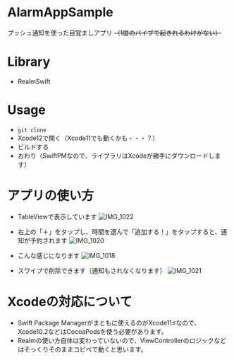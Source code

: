# AlarmAppSample
プッシュ通知を使った目覚ましアプリ ~~（1度のバイブで起きれるわけがない）~~

# Library
- RealmSwift

# Usage
- `git clone`
- Xcode12で開く（Xcode11でも動くかも・・・？）
- ビルドする
- おわり（SwiftPMなので、ライブラリはXcodeが勝手にダウンロードします）

# アプリの使い方

- TableViewで表示しています
![IMG_1022](https://user-images.githubusercontent.com/30878285/108257914-ce9d7b80-71a2-11eb-8c33-023bfaa7b7b2.PNG)

- 右上の「＋」をタップし、時間を選んで「追加する！」をタップすると、通知が予約されます
![IMG_1020](https://user-images.githubusercontent.com/30878285/108257942-d78e4d00-71a2-11eb-804e-0f9f735d8a53.PNG)

- こんな感じになります
![IMG_1018](https://user-images.githubusercontent.com/30878285/108257954-da893d80-71a2-11eb-80ed-9bd693e4a9c4.PNG)

- スワイプで削除できます（通知もされなくなります）
![IMG_1021](https://user-images.githubusercontent.com/30878285/108257919-d0ffd580-71a2-11eb-80fe-bcc436f7d91b.PNG)

# Xcodeの対応について
- Swift Package Managerがまともに使えるのがXcode11≤なので、Xcode10.2などはCocoaPodsを使う必要があります。
- Realmの使い方自体は変わっていないので、ViewControllerのロジックなどはそっくりそのままコピペで動くと思います。
